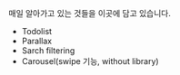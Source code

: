 매일 알아가고 있는 것들을 이곳에 담고 있습니다.

- Todolist
- Parallax
- Sarch filtering
- Carousel(swipe 기능, without library)
